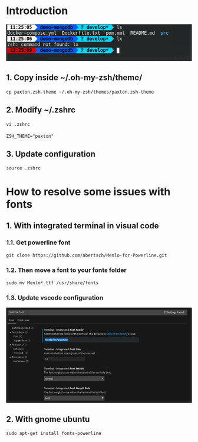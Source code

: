 # Introduction 

![Paxton](screenshot.png)

## 1. Copy inside ~/.oh-my-zsh/theme/
    cp paxton.zsh-theme ~/.oh-my-zsh/themes/paxton.zsh-theme

## 2. Modify ~/.zshrc
    vi .zshrc

    ZSH_THEME="paxton"

## 3. Update configuration
    source .zshrc 


# How to resolve some issues with fonts

## 1. With integrated terminal in visual code

### 1.1. Get powerline font

    git clone https://github.com/abertsch/Menlo-for-Powerline.git

### 1.2. Then move a font to your fonts folder

    sudo mv Menlo*.ttf /usr/share/fonts

### 1.3. Update vscode configuration
![VsCode](vscode.png)

## 2. With gnome ubuntu

    sudo apt-get install fonts-powerline
